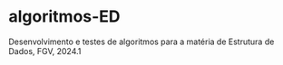 # algoritmos-ED
Desenvolvimento e testes de algoritmos para a matéria de Estrutura de Dados, FGV, 2024.1
